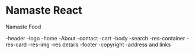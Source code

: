 # Namaste React

Namaste Food

-header
-logo
-home
-About
-contact
-cart
-body
-search
-res-container
-res-card
-res-img
-res details
-footer
-copyright
-address and links
